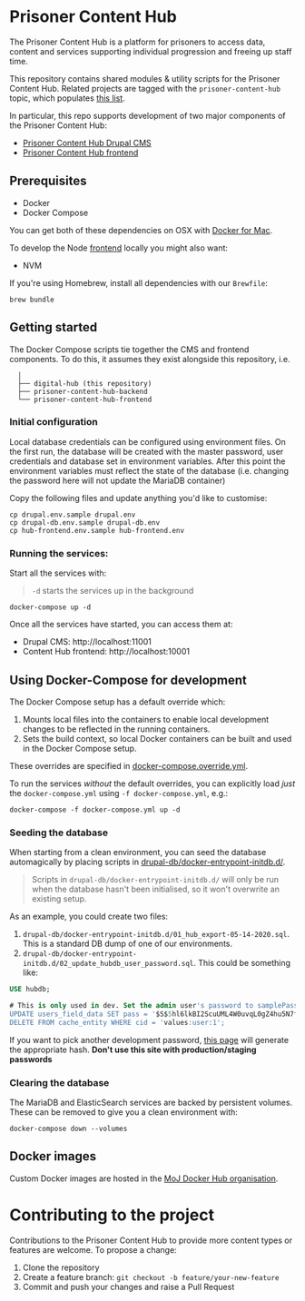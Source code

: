 # Prisoner Content Hub

The Prisoner Content Hub is a platform for prisoners to access data, content and services supporting individual progression and freeing up staff time.

This repository contains shared modules & utility scripts for the Prisoner Content Hub. Related projects are tagged with the `prisoner-content-hub` topic, which populates [this list](https://github.com/topics/prisoner-content-hub).

In particular, this repo supports development of two major components of the Prisoner Content Hub:

- [Prisoner Content Hub Drupal CMS](https://github.com/ministryofjustice/prisoner-content-hub-backend)
- [Prisoner Content Hub frontend](https://github.com/ministryofjustice/prisoner-content-hub-frontend)

## Prerequisites

- Docker
- Docker Compose

You can get both of these dependencies on OSX with [Docker for Mac](https://docs.docker.com/docker-for-mac/). 

To develop the Node [frontend](https://github.com/ministryofjustice/prisoner-content-hub-frontend) locally you might also want:

- NVM

If you're using Homebrew, install all dependencies with our `Brewfile`:

```
brew bundle
```

## Getting started

The Docker Compose scripts tie together the CMS and frontend components. To do this, it assumes they exist alongside this repository, i.e.

```
  │
  ├── digital-hub (this repository)
  ├── prisoner-content-hub-backend
  └── prisoner-content-hub-frontend
```

### Initial configuration

Local database credentials can be configured using environment files. On the first run, the database will be created with the master password, user credentials and database set in environment variables. After this point the environment variables must reflect the state of the database (i.e. changing the password here will not update the MariaDB container)

Copy the following files and update anything you'd like to customise:

```
cp drupal.env.sample drupal.env
cp drupal-db.env.sample drupal-db.env
cp hub-frontend.env.sample hub-frontend.env
```

### Running the services:

Start all the services with:

>`-d` starts the services up in the background

```
docker-compose up -d 
```

Once all the services have started, you can access them at:

- Drupal CMS: http://localhost:11001
- Content Hub frontend: http://localhost:10001


## Using Docker-Compose for development

The Docker Compose setup has a default override which:

1. Mounts local files into the containers to enable local development changes to be reflected in the running containers.
2. Sets the build context, so local Docker containers can be built and used in the Docker Compose setup.

These overrides are specified in [docker-compose.override.yml](docker-compose.override.yml).

To run the services _without_ the default overrides, you can explicitly load _just_ the `docker-compose.yml` using `-f docker-compose.yml`, e.g.:

```
docker-compose -f docker-compose.yml up -d
```

### Seeding the database

When starting from a clean environment, you can seed the database automagically by placing scripts in [drupal-db/docker-entrypoint-initdb.d/](drupal-db/docker-entrypoint-initdb.d/).

> Scripts in `drupal-db/docker-entrypoint-initdb.d/` will only be run when the database hasn't been initialised, so it won't overwrite an existing setup.

As an example, you could create two files:

1. `drupal-db/docker-entrypoint-initdb.d/01_hub_export-05-14-2020.sql`. This is a standard DB dump of one of our environments.
2. `drupal-db/docker-entrypoint-initdb.d/02_update_hubdb_user_password.sql`. This could be something like:

```sql
USE hubdb;

# This is only used in dev. Set the admin user's password to samplePassw0rd
UPDATE users_field_data SET pass = '$S$5hl6lkBI2ScuUML4W0uvqL0gZ4hu5N7fH1xgdIc0YcXzBoyQkW3E' WHERE uid =1;
DELETE FROM cache_entity WHERE cid = 'values:user:1';
```

If you want to pick another development password, [this page](https://www.useotools.com/drupal-password-hash-generator/output) will generate the appropriate hash. __Don't use this site with production/staging passwords__

### Clearing the database

The MariaDB and ElasticSearch services are backed by persistent volumes. These can be removed to give you a clean environment with:

```
docker-compose down --volumes
```

## Docker images

Custom Docker images are hosted in the [MoJ Docker Hub organisation](https://hub.docker.com/u/mojdigitalstudio/).

# Contributing to the project

Contributions to the Prisoner Content Hub to provide more content types or features are welcome. To propose a change: 

1. Clone the repository
2. Create a feature branch: `git checkout -b feature/your-new-feature`
3. Commit and push your changes and raise a Pull Request
